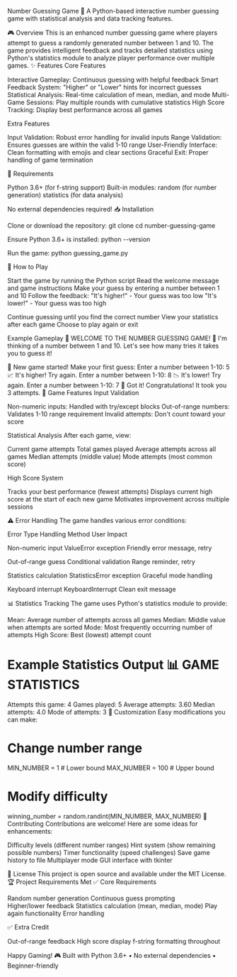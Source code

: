Number Guessing Game 🎯
A Python-based interactive number guessing game with statistical analysis and data tracking features.

🎮 Overview
This is an enhanced number guessing game where players attempt to guess a randomly generated number between 1 and 10. The game provides intelligent feedback and tracks detailed statistics using Python's statistics module to analyze player performance over multiple games.
✨ Features
Core Features

Interactive Gameplay: Continuous guessing with helpful feedback
Smart Feedback System: "Higher" or "Lower" hints for incorrect guesses
Statistical Analysis: Real-time calculation of mean, median, and mode
Multi-Game Sessions: Play multiple rounds with cumulative statistics
High Score Tracking: Display best performance across all games

Extra Features

Input Validation: Robust error handling for invalid inputs
Range Validation: Ensures guesses are within the valid 1-10 range
User-Friendly Interface: Clean formatting with emojis and clear sections
Graceful Exit: Proper handling of game termination

🔧 Requirements

Python 3.6+ (for f-string support)
Built-in modules:
random (for number generation)
statistics (for data analysis)

No external dependencies required!
📥 Installation

Clone or download the repository:
git clone <repository-url>
cd number-guessing-game

Ensure Python 3.6+ is installed:
python --version

Run the game:
python guessing_game.py

🎯 How to Play

Start the game by running the Python script
Read the welcome message and game instructions
Make your guess by entering a number between 1 and 10
Follow the feedback:
"It's higher!" - Your guess was too low
"It's lower!" - Your guess was too high

Continue guessing until you find the correct number
View your statistics after each game
Choose to play again or exit

Example Gameplay
🎯 WELCOME TO THE NUMBER GUESSING GAME! 🎯
I'm thinking of a number between 1 and 10.
Let's see how many tries it takes you to guess it!

🎲 New game started! Make your first guess:
Enter a number between 1-10: 5
📈 It's higher! Try again.
Enter a number between 1-10: 8
📉 It's lower! Try again.
Enter a number between 1-10: 7
🎉 Got it! Congratulations!
It took you 3 attempts.
🚀 Game Features
Input Validation

Non-numeric inputs: Handled with try/except blocks
Out-of-range numbers: Validates 1-10 range requirement
Invalid attempts: Don't count toward your score

Statistical Analysis
After each game, view:

Current game attempts
Total games played
Average attempts across all games
Median attempts (middle value)
Mode attempts (most common score)

High Score System

Tracks your best performance (fewest attempts)
Displays current high score at the start of each new game
Motivates improvement across multiple sessions

⚠️ Error Handling
The game handles various error conditions:

Error Type
Handling Method
User Impact

Non-numeric input
ValueError exception
Friendly error message, retry

Out-of-range guess
Conditional validation
Range reminder, retry

Statistics calculation
StatisticsError exception
Graceful mode handling

Keyboard interrupt
KeyboardInterrupt
Clean exit message

📊 Statistics Tracking
The game uses Python's statistics module to provide:

Mean: Average number of attempts across all games
Median: Middle value when attempts are sorted
Mode: Most frequently occurring number of attempts
High Score: Best (lowest) attempt count

Example Statistics Output
📊 GAME STATISTICS
==============================
Attempts this game: 4
Games played: 5
Average attempts: 3.60
Median attempts: 4.0
Mode of attempts: 3
🎨 Customization
Easy modifications you can make:

# Change number range

MIN_NUMBER = 1 # Lower bound
MAX_NUMBER = 100 # Upper bound

# Modify difficulty

winning_number = random.randint(MIN_NUMBER, MAX_NUMBER)
🤝 Contributing
Contributions are welcome! Here are some ideas for enhancements:

Difficulty levels (different number ranges)
Hint system (show remaining possible numbers)
Timer functionality (speed challenges)
Save game history to file
Multiplayer mode
GUI interface with tkinter

📄 License
This project is open source and available under the MIT License.
🏆 Project Requirements Met
✅ Core Requirements

Random number generation
Continuous guess prompting  
Higher/lower feedback
Statistics calculation (mean, median, mode)
Play again functionality
Error handling

✅ Extra Credit

Out-of-range feedback
High score display
f-string formatting throughout

Happy Gaming! 🎮
Built with Python 3.6+ • No external dependencies • Beginner-friendly
